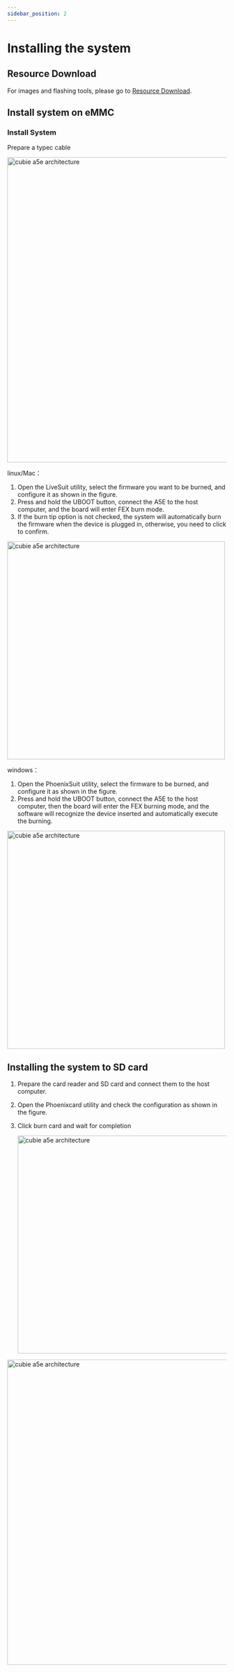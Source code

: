```yaml
---
sidebar_position: 2
---
```


# Installing the system

## Resource Download

For images and flashing tools, please go to [Resource Download](../../download).

## Install system on eMMC

### Install System

Prepare a typec cable

<img src="/img/cubie/a5e/cubie_a5e_to_fex_mode.webp" alt="cubie a5e architecture" width="700" />

linux/Mac：

1. Open the LiveSuit utility, select the firmware you want to be burned, and configure it as shown in the figure.
2. Press and hold the UBOOT button, connect the A5E to the host computer, and the board will enter FEX burn mode.
3. If the burn tip option is not checked, the system will automatically burn the firmware when the device is plugged in, otherwise, you need to click to confirm.

<img src="/img/cubie/linux_phoenixsuit.webp" alt="cubie a5e architecture" width="500" />

windows：

1. Open the PhoenixSuit utility, select the firmware to be burned, and configure it as shown in the figure.
2. Press and hold the UBOOT button, connect the A5E to the host computer, then the board will enter the FEX burning mode, 
    and the software will recognize the device inserted and automatically execute the burning.

<img src="/img/cubie/win_phoenixsuit.webp" alt="cubie a5e architecture" width="500" />

## Installing the system to SD card

1. Prepare the card reader and SD card and connect them to the host computer.
2. Open the Phoenixcard utility and check the configuration as shown in the figure.
3. Click burn card and wait for completion

   <img src="/img/cubie/phoenixcard.webp" alt="cubie a5e architecture" width="500" />

<img src="/img/cubie/a5e/cubie_a5e_to_fex_mode.webp" alt="cubie a5e architecture" width="700" />
